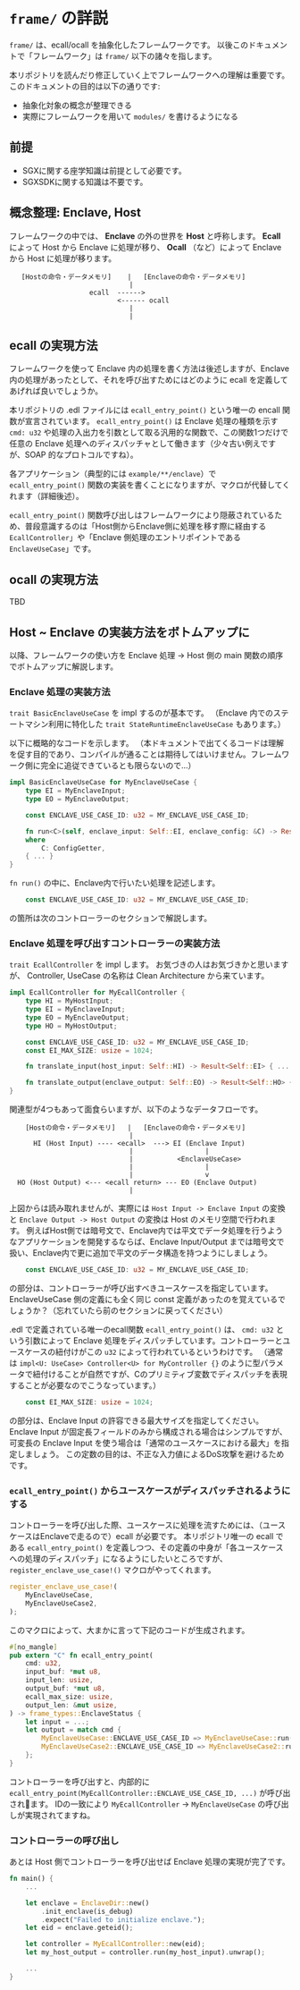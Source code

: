 # `frame/` の詳説

`frame/` は、ecall/ocall を抽象化したフレームワークです。
以後このドキュメントで「フレームワーク」は `frame/` 以下の諸々を指します。

本リポジトリを読んだり修正していく上でフレームワークへの理解は重要です。
このドキュメントの目的は以下の通りです:

- 抽象化対象の概念が整理できる
- 実際にフレームワークを用いて `modules/` を書けるようになる

## 前提

- SGXに関する座学知識は前提として必要です。
- SGXSDKに関する知識は不要です。

## 概念整理: Enclave, Host

フレームワークの中では、 **Enclave** の外の世界を **Host** と呼称します。
**Ecall** によって Host から Enclave に処理が移り、 **Ocall** （など）によって Enclave から Host に処理が移ります。

```text
   [Hostの命令・データメモリ]    |   [Enclaveの命令・データメモリ]
                              |
                    ecall  ------>
                           <------ ocall
                              |
                              |
```

## ecall の実現方法

フレームワークを使って Enclave 内の処理を書く方法は後述しますが、Enclave 内の処理があったとして、それを呼び出すためにはどのように ecall を定義してあげれば良いでしょうか。

本リポジトリの .edl ファイルには `ecall_entry_point()` という唯一の encall 関数が宣言されています。
`ecall_entry_point()` は Enclave 処理の種類を示す `cmd: u32` や処理の入出力を引数として取る汎用的な関数で、この関数1つだけで任意の Enclave 処理へのディスパッチャとして働きます（少々古い例えですが、SOAP 的なプロトコルですね）。

各アプリケーション（典型的には `example/**/enclave`）で `ecall_entry_point()` 関数の実装を書くことになりますが、マクロが代替してくれます（詳細後述）。

`ecall_entry_point()` 関数呼び出しはフレームワークにより隠蔽されているため、普段意識するのは「Host側からEnclave側に処理を移す際に経由する `EcallController`」や「Enclave 側処理のエントリポイントである `EnclaveUseCase`」です。

## ocall の実現方法

TBD

## Host ~ Enclave の実装方法をボトムアップに

以降、フレームワークの使い方を Enclave 処理 -> Host 側の main 関数の順序でボトムアップに解説します。

### Enclave 処理の実装方法

`trait BasicEnclaveUseCase` を impl するのが基本です。
（Enclave 内でのステートマシン利用に特化した `trait StateRuntimeEnclaveUseCase` もあります。）

以下に概略的なコードを示します。
（本ドキュメントで出てくるコードは理解を促す目的であり、コンパイルが通ることは期待してはいけません。フレームワーク側に完全に追従できているとも限らないので...）

```rust
impl BasicEnclaveUseCase for MyEnclaveUseCase {
    type EI = MyEnclaveInput;
    type EO = MyEnclaveOutput;

    const ENCLAVE_USE_CASE_ID: u32 = MY_ENCLAVE_USE_CASE_ID;

    fn run<C>(self, enclave_input: Self::EI, enclave_config: &C) -> Result<Self::EO>
    where
        C: ConfigGetter,
    { ... }
}
```

`fn run()` の中に、Enclave内で行いたい処理を記述します。

```rust
    const ENCLAVE_USE_CASE_ID: u32 = MY_ENCLAVE_USE_CASE_ID;
```

の箇所は次のコントローラーのセクションで解説します。

### Enclave 処理を呼び出すコントローラーの実装方法

`trait EcallController` を impl します。
お気づきの人はお気づきかと思いますが、 Controller, UseCase の名称は Clean Architecture から来ています。

```rust
impl EcallController for MyEcallController {
    type HI = MyHostInput;
    type EI = MyEnclaveInput;
    type EO = MyEnclaveOutput;
    type HO = MyHostOutput;

    const ENCLAVE_USE_CASE_ID: u32 = MY_ENCLAVE_USE_CASE_ID;
    const EI_MAX_SIZE: usize = 1024;

    fn translate_input(host_input: Self::HI) -> Result<Self::EI> { ... }

    fn translate_output(enclave_output: Self::EO) -> Result<Self::HO> { ... }
}
```

関連型が4つもあって面食らいますが、以下のようなデータフローです。

```text
    [Hostの命令・データメモリ]   |   [Enclaveの命令・データメモリ]
                              |
      HI (Host Input) ---- <ecall>  ---> EI (Enclave Input)
                              |                  |
                              |           <EnclaveUseCase>
                              |                  |
                              |                  v
  HO (Host Output) <--- <ecall return> --- EO (Enclave Output)
                              |
```

上図からは読み取れませんが、実際には `Host Input -> Enclave Input` の変換と `Enclave Output -> Host Output` の変換は Host のメモリ空間で行われます。
例えばHost側では暗号文で、Enclave内では平文でデータ処理を行うようなアプリケーションを開発するならば、Enclave Input/Output までは暗号文で扱い、Enclave内で更に追加で平文のデータ構造を持つようにしましょう。

```rust
    const ENCLAVE_USE_CASE_ID: u32 = MY_ENCLAVE_USE_CASE_ID;
```

の部分は、コントローラーが呼び出すべきユースケースを指定しています。
EnclaveUseCase 側の定義にも全く同じ const 定義があったのを覚えているでしょうか？（忘れていたら前のセクションに戻ってください）

.edl で定義されている唯一のecall関数 `ecall_entry_point()` は、 `cmd: u32` という引数によって Enclave 処理をディスパッチしています。コントローラーとユースケースの紐付けがこの `u32` によって行われているというわけです。
（通常は `impl<U: UseCase> Controller<U> for MyController {}` のように型パラメータで紐付けることが自然ですが、Cのプリミティブ変数でディスパッチを表現することが必要なのでこうなっています。）

```rust
    const EI_MAX_SIZE: usize = 1024;
```

の部分は、Enclave Input の許容できる最大サイズを指定してください。
Enclave Input が固定長フィールドのみから構成される場合はシンプルですが、可変長の Enclave Input を使う場合は「通常のユースケースにおける最大」を指定しましょう。
この定数の目的は、不正な入力値によるDoS攻撃を避けるためです。

### `ecall_entry_point()` からユースケースがディスパッチされるようにする

コントローラーを呼び出した際、ユースケースに処理を流すためには、（ユースケースはEnclaveで走るので）ecall が必要です。
本リポジトリ唯一の ecall である `ecall_entry_point()` を定義しつつ、その定義の中身が「各ユースケースへの処理のディスパッチ」になるようにしたいところですが、 `register_enclave_use_case!()` マクロがやってくれます。

```rust
register_enclave_use_case!(
    MyEnclaveUseCase,
    MyEnclaveUseCase2,
);
```

このマクロによって、大まかに言って下記のコードが生成されます。

```rust
#[no_mangle]
pub extern "C" fn ecall_entry_point(
    cmd: u32,
    input_buf: *mut u8,
    input_len: usize,
    output_buf: *mut u8,
    ecall_max_size: usize,
    output_len: &mut usize,
) -> frame_types::EnclaveStatus {
    let input = ...;
    let output = match cmd {
        MyEnclaveUseCase::ENCLAVE_USE_CASE_ID => MyEnclaveUseCase::run(input),
        MyEnclaveUseCase2::ENCLAVE_USE_CASE_ID => MyEnclaveUseCase2::run(input),
    };
}
```

コントローラーを呼び出すと、内部的に `ecall_entry_point(MyEcallController::ENCLAVE_USE_CASE_ID, ...)` が呼び出されます。
IDの一致により `MyEcallController` -> `MyEnclaveUseCase` の呼び出しが実現されてますね。

### コントローラーの呼び出し

あとは Host 側でコントローラーを呼び出せば Enclave 処理の実現が完了です。

```rust
fn main() {
    ...

    let enclave = EnclaveDir::new()
        .init_enclave(is_debug)
        .expect("Failed to initialize enclave.");
    let eid = enclave.geteid();

    let controller = MyEcallController::new(eid);
    let my_host_output = controller.run(my_host_input).unwrap();

    ...
}
```

